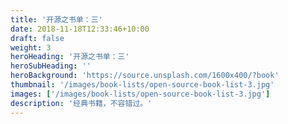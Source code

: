 ```yaml
---
title: '开源之书单：三'
date: 2018-11-18T12:33:46+10:00
draft: false
weight: 3
heroHeading: '开源之书单：三'
heroSubHeading: ''
heroBackground: 'https://source.unsplash.com/1600x400/?book'
thumbnail: '/images/book-lists/open-source-book-list-3.jpg'
images: ['/images/book-lists/open-source-book-list-3.jpg']
description: '经典书籍，不容错过。'
---
```



